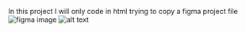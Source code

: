 In this project I will only code in html trying to copy a figma project file ![figma image](C:\Users\semsi\OneDrive\Pictures\screenshot_figma.png)
![alt text](http://url/to/screenshot_figma.png)
